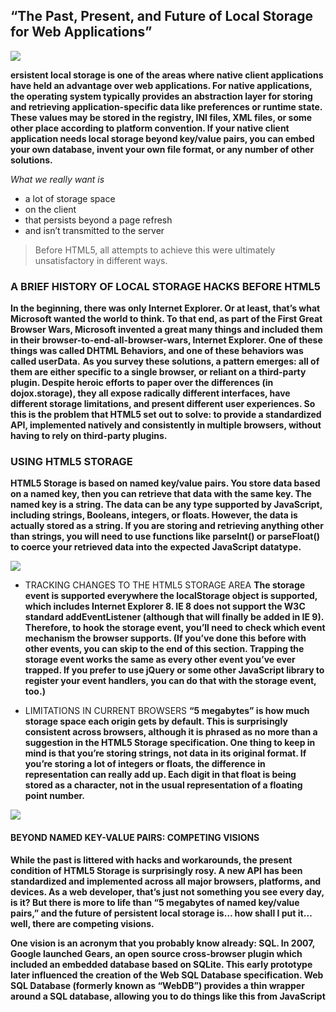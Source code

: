 ## “The Past, Present, and Future of Local Storage for Web Applications”


![](https://techglimpse.com/wp-content/uploads/2013/04/localstorage.jpg) 

**ersistent local storage is one of the areas where native client applications have held an advantage over web applications. For native applications, the operating system typically provides an abstraction layer for storing and retrieving application-specific data like preferences or runtime state. These values may be stored in the registry, INI files, XML files, or some other place according to platform convention. If your native client application needs local storage beyond key/value pairs, you can embed your own database, invent your own file format, or any number of other solutions.**

*What we really want is*

* a lot of storage space
* on the client
* that persists beyond a page refresh
* and isn’t transmitted to the server
>Before HTML5, all attempts to achieve this were ultimately unsatisfactory in different ways.

### A BRIEF HISTORY OF LOCAL STORAGE HACKS BEFORE HTML5
**In the beginning, there was only Internet Explorer. Or at least, that’s what Microsoft wanted the world to think. To that end, as part of the First Great Browser Wars, Microsoft invented a great many things and included them in their browser-to-end-all-browser-wars, Internet Explorer. One of these things was called DHTML Behaviors, and one of these behaviors was called userData.**
**As you survey these solutions, a pattern emerges: all of them are either specific to a single browser, or reliant on a third-party plugin. Despite heroic efforts to paper over the differences (in dojox.storage), they all expose radically different interfaces, have different storage limitations, and present different user experiences. So this is the problem that HTML5 set out to solve: to provide a standardized API, implemented natively and consistently in multiple browsers, without having to rely on third-party plugins.**

### USING HTML5 STORAGE
**HTML5 Storage is based on named key/value pairs. You store data based on a named key, then you can retrieve that data with the same key. The named key is a string. The data can be any type supported by JavaScript, including strings, Booleans, integers, or floats. However, the data is actually stored as a string. If you are storing and retrieving anything other than strings, you will need to use functions like parseInt() or parseFloat() to coerce your retrieved data into the expected JavaScript datatype.**

![](https://lh3.googleusercontent.com/proxy/EGNB9IoamKT6XiRII1c7LcI5lUMxHRluV-pn8hOZ8PJ6InZqPlKtEmuO8Wj7B9gzCdEw9jTqThDc-XCR0S2r18HNK_C7baQ0TW-0AK2I9m9FyqhT) 

* TRACKING CHANGES TO THE HTML5 STORAGE AREA
**The storage event is supported everywhere the localStorage object is supported, which includes Internet Explorer 8. IE 8 does not support the W3C standard addEventListener (although that will finally be added in IE 9). Therefore, to hook the storage event, you’ll need to check which event mechanism the browser supports. (If you’ve done this before with other events, you can skip to the end of this section. Trapping the storage event works the same as every other event you’ve ever trapped. If you prefer to use jQuery or some other JavaScript library to register your event handlers, you can do that with the storage event, too.)**

* LIMITATIONS IN CURRENT BROWSERS
**“5 megabytes” is how much storage space each origin gets by default. This is surprisingly consistent across browsers, although it is phrased as no more than a suggestion in the HTML5 Storage specification. One thing to keep in mind is that you’re storing strings, not data in its original format. If you’re storing a lot of integers or floats, the difference in representation can really add up. Each digit in that float is being stored as a character, not in the usual representation of a floating point number.**

![](https://d37djvu3ytnwxt.cloudfront.net/asset-v1:W3Cx+W3C-HTML5+2015T3+type@asset+block/localStorageExample2.jpg) 

#### BEYOND NAMED KEY-VALUE PAIRS: COMPETING VISIONS
**While the past is littered with hacks and workarounds, the present condition of HTML5 Storage is surprisingly rosy. A new API has been standardized and implemented across all major browsers, platforms, and devices. As a web developer, that’s just not something you see every day, is it? But there is more to life than “5 megabytes of named key/value pairs,” and the future of persistent local storage is… how shall I put it… well, there are competing visions.**

**One vision is an acronym that you probably know already: SQL. In 2007, Google launched Gears, an open source cross-browser plugin which included an embedded database based on SQLite. This early prototype later influenced the creation of the Web SQL Database specification. Web SQL Database (formerly known as “WebDB”) provides a thin wrapper around a SQL database, allowing you to do things like this from JavaScript**